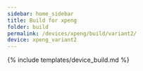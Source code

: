 ```yaml
---
sidebar: home_sidebar
title: Build for xpeng
folder: build
permalink: /devices/xpeng/build/variant2/
device: xpeng_variant2
---
```

{% include templates/device_build.md %}
